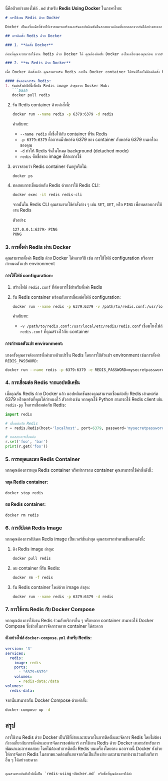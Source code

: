 นี่คือตัวอย่างของไฟล์ `.md` สำหรับ **Redis Using Docker** ในภาษาไทย:

```markdown
# การใช้งาน Redis ด้วย Docker

Docker เป็นเครื่องมือที่ช่วยให้เราสามารถสร้างและรันแอปพลิเคชันในสภาพแวดล้อมที่แยกออกจากกันได้อย่างสะดวก ด้วยการใช้ Docker เราสามารถติดตั้งและใช้งาน Redis ได้อย่างรวดเร็ว โดยไม่ต้องกังวลเรื่องการตั้งค่าและการจัดการซอฟต์แวร์ที่ซับซ้อน

## การติดตั้ง Redis ด้วย Docker

### 1. **ติดตั้ง Docker**

ก่อนที่คุณจะสามารถใช้งาน Redis ด้วย Docker ได้ คุณต้องติดตั้ง Docker ลงในเครื่องของคุณก่อน หากยังไม่ได้ติดตั้ง Docker สามารถดาวน์โหลดได้จาก [https://www.docker.com/get-started](https://www.docker.com/get-started)

### 2. **รัน Redis ด้วย Docker**

เมื่อ Docker ติดตั้งแล้ว คุณสามารถรัน Redis ภายใน Docker container ได้ทันทีโดยไม่ต้องติดตั้ง Redis ลงในเครื่องโดยตรง

#### ขั้นตอนการรัน Redis:
1. รันคำสั่งต่อไปนี้เพื่อดึง Redis image ล่าสุดจาก Docker Hub:
   ```bash
   docker pull redis
   ```

2. รัน Redis container ด้วยคำสั่งนี้:
   ```bash
   docker run --name redis -p 6379:6379 -d redis
   ```

   คำอธิบาย:
   - `--name redis` ตั้งชื่อให้กับ container ที่รัน Redis
   - `-p 6379:6379` คือการแม็ปพอร์ต 6379 ของ container กับพอร์ต 6379 บนเครื่องของคุณ
   - `-d` ทำให้ Redis รันในโหมด background (detached mode)
   - `redis` คือชื่อของ image ที่ต้องการใช้

3. ตรวจสอบว่า Redis container รันอยู่หรือไม่:
   ```bash
   docker ps
   ```

4. ทดสอบการเชื่อมต่อกับ Redis ด้วยการใช้ Redis CLI:
   ```bash
   docker exec -it redis redis-cli
   ```

   จากนั้นใน Redis CLI คุณสามารถใช้คำสั่งต่าง ๆ เช่น `SET`, `GET`, หรือ `PING` เพื่อทดสอบการใช้งาน Redis

   ตัวอย่าง:
   ```bash
   127.0.0.1:6379> PING
   PONG
   ```

### 3. **การตั้งค่า Redis ผ่าน Docker**

คุณสามารถตั้งค่า Redis ด้วย Docker ได้หลายวิธี เช่น การใช้ไฟล์ configuration หรือการกำหนดตัวแปร environment

#### การใช้ไฟล์ configuration:
1. สร้างไฟล์ `redis.conf` ที่ต้องการใช้สำหรับตั้งค่า Redis
2. รัน Redis container พร้อมกับการเชื่อมต่อไฟล์ configuration:
   ```bash
   docker run --name redis -p 6379:6379 -v /path/to/redis.conf:/usr/local/etc/redis/redis.conf -d redis redis-server /usr/local/etc/redis/redis.conf
   ```

   คำอธิบาย:
   - `-v /path/to/redis.conf:/usr/local/etc/redis/redis.conf` เชื่อมโยงไฟล์ `redis.conf` ที่คุณสร้างไว้กับ container

#### การกำหนดตัวแปร environment:
บางครั้งคุณอาจต้องการตั้งค่าบางตัวแปรใน Redis โดยการใช้ตัวแปร environment เช่นการตั้งค่า `REDIS_PASSWORD`:
```bash
docker run --name redis -p 6379:6379 -e REDIS_PASSWORD=mysecretpassword -d redis
```

### 4. **การเชื่อมต่อ Redis จากแอปพลิเคชัน**

เมื่อคุณรัน Redis ด้วย Docker แล้ว แอปพลิเคชันของคุณสามารถเชื่อมต่อกับ Redis ผ่านพอร์ต 6379 หรือพอร์ตที่คุณได้กำหนดไว้ ตัวอย่างเช่น หากคุณใช้ Python สามารถใช้ Redis client เช่น `redis-py` ในการเชื่อมต่อกับ Redis:

```python
import redis

# เชื่อมต่อกับ Redis
r = redis.Redis(host='localhost', port=6379, password='mysecretpassword')

# ทดสอบการเชื่อมต่อ
r.set('foo', 'bar')
print(r.get('foo'))
```

### 5. **การหยุดและลบ Redis Container**

หากคุณต้องการหยุด Redis container หรือทำการลบ container คุณสามารถใช้คำสั่งดังนี้:

#### หยุด Redis container:
```bash
docker stop redis
```

#### ลบ Redis container:
```bash
docker rm redis
```

### 6. **การอัปเดต Redis Image**

หากคุณต้องการอัปเดต Redis image เป็นเวอร์ชันล่าสุด คุณสามารถทำตามขั้นตอนดังนี้:

1. ดึง Redis image ล่าสุด:
   ```bash
   docker pull redis
   ```

2. ลบ container ที่รัน Redis:
   ```bash
   docker rm -f redis
   ```

3. รัน Redis container ใหม่ด้วย image ล่าสุด:
   ```bash
   docker run --name redis -p 6379:6379 -d redis
   ```

### 7. **การใช้งาน Redis กับ Docker Compose**

หากคุณต้องการใช้งาน Redis ร่วมกับบริการอื่น ๆ หรือหลาย container สามารถใช้ Docker Compose ซึ่งช่วยในการจัดการหลาย container ได้สะดวก

#### ตัวอย่างไฟล์ `docker-compose.yml` สำหรับ Redis:
```yaml
version: '3'
services:
  redis:
    image: redis
    ports:
      - "6379:6379"
    volumes:
      - redis-data:/data
volumes:
  redis-data:
```

จากนั้นสามารถรัน Docker Compose ด้วยคำสั่ง:
```bash
docker-compose up -d
```

## สรุป

การใช้งาน Redis ด้วย Docker เป็นวิธีที่ง่ายและสะดวกในการติดตั้งและจัดการ Redis โดยไม่ต้องกังวลเกี่ยวกับการตั้งค่าและการจัดการซอฟต์แวร์ การใช้งาน Redis ด้วย Docker เหมาะสำหรับการพัฒนาและการทดสอบ โดยไม่ต้องทำการติดตั้ง Redis บนเครื่องโดยตรง นอกจากนี้ Docker ยังช่วยให้การจัดการ Redis ในสภาพแวดล้อมที่แยกจากกันเป็นเรื่องง่าย และสามารถทำงานร่วมกับบริการอื่น ๆ ได้อย่างสะดวก
```

คุณสามารถบันทึกไฟล์นี้เป็น `redis-using-docker.md` หรือชื่อที่คุณต้องการได้ค่ะ